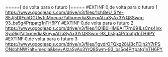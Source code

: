 =====[ de volta para o futuro ]=====
#EXTINF:0,de volta para o futuro 1
https://www.googleapis.com/drive/v3/files/1chGeU_SYe-8EJj5DtFohDGUw1cMoeuoz?alt=media&key=AIzaSyAx3YrQ8Swm-93_bs5g4Prtpatg1nTH6PY
#EXTINF:0,de volta para o futuro 2
https://www.googleapis.com/drive/v3/files/1Q1B0HlM6AIT7rn691LsCns4lyxSyo9ig?alt=media&key=AIzaSyAx3YrQ8Swm-93_bs5g4Prtpatg1nTH6PY
#EXTINF:0,de volta para o futuro 3
https://www.googleapis.com/drive/v3/files/1gydrOFQkg28lJBcFDjh2Y7rPSONsbhNW?alt=media&key=AIzaSyAx3YrQ8Swm-93_bs5g4Prtpatg1nTH6PY



